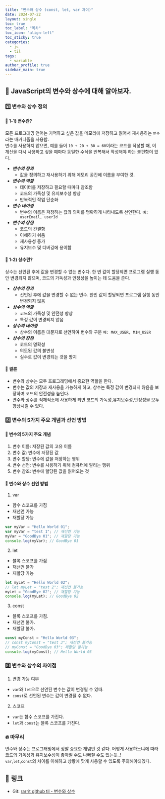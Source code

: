 ```yaml
---
title: "변수와 상수 (const, let, var 차이)"
date: 2024-07-22
layout: single
toc: true
toc_label: "목차"
toc_icon: "align-left"
toc_sticky: true
categories:
  - js
  - til
tags:
  - variable
author_profile: true
sidebar_main: true
---
```


## :ledger: JavaScript의 변수와 상수에 대해 알아보자.

### :one: 변수와 상수 정의

#### :pushpin: 1-1) 변수란?

모든 프로그래밍 언어는 기억하고 싶은 값을 메모리에 저장하고 읽어서 재사용하는 `변수`라는 매커니즘을 사용함. <br/>
변수를 사용하지 않으면, 예를 들어 `10 + 20 + 30 = 60`이라는 코드를 작성할 때, 이 계산을 다시 사용하고 싶을 때마다 동일한 수식을 반복해서 작성해야 하는 불편함이 있다.

- **_변수의 정의_**
  - 값을 정의하고 재사용하기 위해 메모리 공간에 이름을 부여한 것.
- **_변수의 역할_**
  - 데이터를 저장하고 필요할 때마다 참조함
  - 코드의 가독성 및 유지보수성 향상
  - 반복적인 작업 단순화
- **_변수 네이밍_**
  - 변수의 이름은 저장하는 값의 의미를 명확하게 나타내도록 선언한다. `예: userEmail, userId`
- **_변수의 장점_**
  - 코드의 간결함
  - 이해하기 쉬움
  - 재사용성 증가
  - 유지보수 및 디버깅에 용이함

#### :pushpin: 1-2) 상수란?

상수는 선언된 후에 값을 변경할 수 없는 변수다. 한 번 값이 할당되면 프로그램 실행 동안 변경되지 않으며, 코드의 가독성과 안정성을 높이는 데 도움을 준다.

- **_상수의 정의_**
  - 선언된 후에 값을 변경할 수 없는 변수. 한번 값이 할당되면 프로그램 실행 동안 변경되지 않음
- **_상수의 역할_**
  - 코드의 가독성 및 안전성 향상
  - 특정 값이 변경되지 않음
- **_상수의 네이밍_**
  - 상수의 이름은 대문자로 선언하여 변수와 구분 `예: MAX_USER, MIN_USER`
- **_상수의 장점_**
  - 코드의 명확성
  - 의도된 값의 불변성
  - 실수로 값이 변경되는 것을 방지

#### :pushpin: 결론

- 변수와 상수는 모두 프로그래밍에서 중요한 역할을 한다.
- 변수는 값의 저장과 재사용을 가능하게 하고, 상수는 특정 값이 변경되지 않음을 보장하며 코드의 안전성을 높인다.
- 변수와 상수를 적재적소에 사용하게 되면 코드의 가독성,유지보수성,안정성을 모두 향상시킬 수 있다.

### :two: 변수의 5가지 주요 개념과 선언 방법

#### :pushpin: 변수의 5가지 주요 개념

1. 변수 이름: 저장된 값의 고유 이름
2. 변수 값: 변수에 저장된 값
3. 변수 할당: 변수에 값을 저장하는 행위
4. 변수 선언: 변수를 사용하기 위해 컴퓨터에 알리는 행위
5. 변수 참조: 변수에 할당된 값을 읽어오는 것

#### :pushpin: 변수와 상수 선언 방법

1. var

- 함수 스코프를 가짐
- 재선언 가능
- 재할당 가능

```javascript
var myVar = "Hello World 01";
var myVar = "test 1"; // 재선언 가능
myVar = "GoodBye 01"; // 재할당 가능
console.log(myVar); // GoodBye 01
```

2. let

- 블록 스코프를 가짐
- 재선언 불가
- 재할당 가능

```javascript
let myLet = "Hello World 02";
// let myLet = "test 2"; 재선언 불가능
myLet = "GoodBye 02"; // 재할당 가능
console.log(myLet); // GoodBye 02
```

3. const

- 블록 스코프를 가짐.
- 재선언 불가.
- 재할당 불가.

```javascript
const myConst = "Hello World 03";
// const myConst = "test 3"; 재선언 불가능
// myConst = "GoodBye 03"; 재할당 불가능
console.log(myConst); // Hello World 03
```

### :three: 변수와 상수의 차이점

1. 변경 가능 여부

- `var`와 `let`으로 선언된 변수는 값이 변경될 수 있따.
- `const`로 선언된 변수는 값이 변경될 수 없다.

2. 스코프

- `var`는 함수 스코프를 가진다.
- `let`과 `const`는 블록 스코프를 가진다.

### :fire: 마무리

변수와 상수는 프로그래밍에서 정말 중요한 개념인 것 같다. 어떻게 사용하느냐에 따라 코드의 가독성과 유지보수성이 좋아질 수도 나빠질 수도 있는듯..!<br/>
`var`,`let`,`const`의 차이를 이해하고 상황에 맞게 사용할 수 있도록 주의해야되겠다.

## :link: 링크

- Git: [rarrit github til - 변수와 상수](https://github.com/rarrit/TIL/tree/main/JavaScript/01.%20%EB%B3%80%EC%88%98%EC%99%80%20%EC%83%81%EC%88%98)
